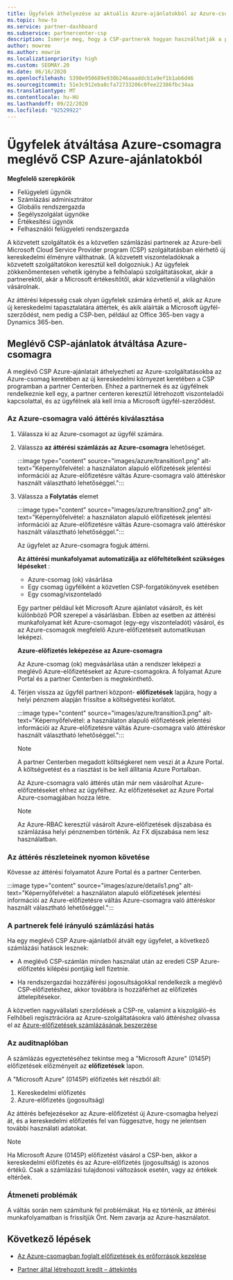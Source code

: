 ```yaml
---
title: Ügyfelek áthelyezése az aktuális Azure-ajánlatokból az Azure-csomagba
ms.topic: how-to
ms.service: partner-dashboard
ms.subservice: partnercenter-csp
description: Ismerje meg, hogy a CSP-partnerek hogyan használhatják a partner központot a meglévő CSP Azure-ajánlatokból az Azure-csomag keretében az Azure-szolgáltatásokhoz.
author: mowree
ms.author: mowrim
ms.localizationpriority: high
ms.custom: SEOMAY.20
ms.date: 06/16/2020
ms.openlocfilehash: 5390e950689e930b246aaaddcb1a9ef1b1ab6d46
ms.sourcegitcommit: 51e3c912eba8cfa72733206c0fee22386fbc34aa
ms.translationtype: MT
ms.contentlocale: hu-HU
ms.lasthandoff: 09/22/2020
ms.locfileid: "92529922"
---
```

# <a name="transition-customers-to-azure-plan-from-existing-csp-azure-offers"></a>Ügyfelek átváltása Azure-csomagra meglévő CSP Azure-ajánlatokból

**Megfelelő szerepkörök**

- Felügyeleti ügynök
- Számlázási adminisztrátor
- Globális rendszergazda
- Segélyszolgálat ügynöke
- Értékesítési ügynök
- Felhasználói felügyeleti rendszergazda

A közvetett szolgáltatók és a közvetlen számlázási partnerek az Azure-beli Microsoft Cloud Service Provider program (CSP) szolgáltatásban elérhető új kereskedelmi élményre válthatnak. (A közvetett viszonteladóknak a közvetett szolgáltatókon keresztül kell dolgozniuk.) Az ügyfelek zökkenőmentesen vehetik igénybe a felhőalapú szolgáltatásokat, akár a partnerektől, akár a Microsoft értékesítőtől, akár közvetlenül a világhálón vásárolnak.

Az áttérési képesség csak olyan ügyfelek számára érhető el, akik az Azure új kereskedelmi tapasztalatára áttértek, és akik aláírták a Microsoft ügyfél-szerződést, nem pedig a CSP-ben, például az Office 365-ben vagy a Dynamics 365-ben.

## <a name="transition-existing-csp-offers-to-an-azure-plan"></a>Meglévő CSP-ajánlatok átváltása Azure-csomagra

A meglévő CSP Azure-ajánlatait áthelyezheti az Azure-szolgáltatásokba az Azure-csomag keretében az új kereskedelmi környezet keretében a CSP programban a partner Centerben. Ehhez a partnernek és az ügyfélnek rendelkeznie kell egy, a partner centeren keresztül létrehozott viszonteladói kapcsolattal, és az ügyfélnek alá kell írnia a Microsoft ügyfél-szerződést.

### <a name="select-transition-to-azure-plan"></a>Az Azure-csomagra való áttérés kiválasztása

1. Válassza ki az Azure-csomagot az ügyfél számára.

2. Válassza **az áttérési számlázás az Azure-csomagra** lehetőséget.

   :::image type="content" source="images/azure/transition1.png" alt-text="Képernyőfelvétel: a használaton alapuló előfizetések jelentési információi az Azure-előfizetésre váltás Azure-csomagra való áttéréskor használt választható lehetőséggel.":::

3. Válassza a **Folytatás** elemet

   :::image type="content" source="images/azure/transition2.png" alt-text="Képernyőfelvétel: a használaton alapuló előfizetések jelentési információi az Azure-előfizetésre váltás Azure-csomagra való áttéréskor használt választható lehetőséggel.":::

   Az ügyfelet az Azure-csomagra fogjuk áttérni.

   **Az áttérési munkafolyamat automatizálja az előfeltételként szükséges lépéseket** :

   - Azure-csomag (ok) vásárlása
   - Egy csomag ügyfélként a közvetlen CSP-forgatókönyvek esetében  
   - Egy csomag/viszonteladó  

   Egy partner például két Microsoft Azure ajánlatot vásárolt, és két különböző POR szerepel a vásárlásban. Ebben az esetben az áttérési munkafolyamat két Azure-csomagot (egy-egy viszonteladót) vásárol, és az Azure-csomagok megfelelő Azure-előfizetéseit automatikusan leképezi.  

   **Azure-előfizetés leképezése az Azure-csomagra**

   Az Azure-csomag (ok) megvásárlása után a rendszer leképezi a meglévő Azure-előfizetéseket az Azure-csomagokra. A folyamat Azure Portal és a partner Centerben is megtekinthető.

4. Térjen vissza az ügyfél partneri központ- **előfizetések** lapjára, hogy a helyi pénznem alapján frissítse a költségvetési korlátot.

   :::image type="content" source="images/azure/transition3.png" alt-text="Képernyőfelvétel: a használaton alapuló előfizetések jelentési információi az Azure-előfizetésre váltás Azure-csomagra való áttéréskor használt választható lehetőséggel.":::

   >[!NOTE]
   >A partner Centerben megadott költségkeret nem veszi át a Azure Portal. A költségvetést és a riasztást is be kell állítania Azure Portalban.

   Az Azure-csomagra való áttérés után már nem vásárolhat Azure-előfizetéseket ehhez az ügyfélhez. Az előfizetéseket az Azure Portal Azure-csomagjában hozza létre.

   >[!NOTE]
   > Az Azure-RBAC keresztül vásárolt Azure-előfizetések díjszabása és számlázása helyi pénznemben történik. Az FX díjszabása nem lesz használatban.

### <a name="track-your-transition-details"></a>Az áttérés részleteinek nyomon követése

Kövesse az áttérési folyamatot Azure Portal és a partner Centerben.

:::image type="content" source="images/azure/details1.png" alt-text="Képernyőfelvétel: a használaton alapuló előfizetések jelentési információi az Azure-előfizetésre váltás Azure-csomagra való áttéréskor használt választható lehetőséggel.":::

### <a name="billing-impact-to-partners"></a>A partnerek felé irányuló számlázási hatás

Ha egy meglévő CSP Azure-ajánlatból átvált egy ügyfelet, a következő számlázási hatások lesznek:

- A meglévő CSP-számlán minden használat után az eredeti CSP Azure-előfizetés kilépési pontjáig kell fizetnie.

- Ha rendszergazdai hozzáférési jogosultságokkal rendelkezik a meglévő CSP-előfizetéshez, akkor továbbra is hozzáférhet az előfizetés áttelepítésekor.

A közvetlen nagyvállalati szerződések a CSP-re, valamint a kiszolgáló-és Felhőbeli regisztrációra az Azure-szolgáltatásokra való áttéréshez olvassa el az [Azure-előfizetések számlázásának beszerzése](/azure/billing/mpa-request-ownership)

### <a name="audit-log"></a>Az auditnaplóban

A számlázás egyeztetéséhez tekintse meg a "Microsoft Azure" (0145P) előfizetések előzményeit az **előfizetések** lapon.

A "Microsoft Azure" (0145P) előfizetés két részből áll:

1. Kereskedelmi előfizetés
2. Azure-előfizetés (jogosultság)

Az áttérés befejezésekor az Azure-előfizetést új Azure-csomagba helyezi át, és a kereskedelmi előfizetés fel van függesztve, hogy ne jelentsen további használati adatokat.  

>[!NOTE]
>Ha Microsoft Azure (0145P) előfizetést vásárol a CSP-ben, akkor a kereskedelmi előfizetés és az Azure-előfizetés (jogosultság) is azonos értékű. Csak a számlázási tulajdonosi változások esetén, vagy az értékek eltérőek.

### <a name="transition-issues"></a>Átmeneti problémák

A váltás során nem számítunk fel problémákat. Ha ez történik, az áttérési munkafolyamatban is frissítjük Önt. Nem zavarja az Azure-használatot.  

## <a name="next-steps"></a>Következő lépések

- [Az Azure-csomagban foglalt előfizetések és erőforrások kezelése](azure-plan-manage.md)

- [Partner által létrehozott kredit – áttekintés](partner-earned-credit.md)